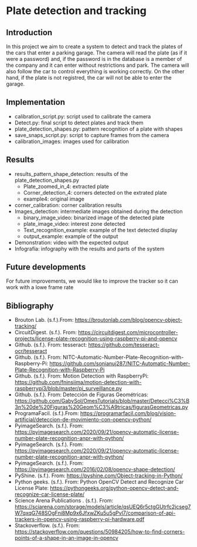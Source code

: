 # Plate detection and tracking

## Introduction
In this project we aim to create a system to detect and track the plates of the cars that enter a parking garage. The camera will read the plate (as if it were a password) and, if the password is in the database is a member of the company and it can enter without restrictions and park. The camera will also follow the car to control everything is working correctly. On the other hand, if the plate is not registred, the car will not be able to enter the garage.

## Implementation
- calibration_script.py: script used to calibrate the camera
- Detect.py: final script to detect plates and track them
- plate_detection_shapes.py: pattern recognition of a plate with shapes
- save_snaps_script.py: script to capture frames from the camera
- calibration_images: images used for calibration

## Results
- results_pattern_shape_detection: results of the plate_detection_shapes.py
    - Plate_zoomed_in_4: extracted plate
    - Corner_detection_4: corners detected on the extrated plate
    - example4: original image
- corner_calibration: corner calibration results
- Images_detection: intermediate images obtained during the detection
    - binary_image_video: binarized image of the detected plate
    - plate_image_video: interest zone detected
    - Text_recognition_example: example of the text detected display
    - output_example: example of the output
- Demonstration: video with the expected output
- Infografía: infography with the results and parts of the system
  
## Future developments
For future improvements, we would like to improve the tracker so it can work with a lowe frame rate

## Bibliography
- Brouton Lab. (s.f.).From: https://broutonlab.com/blog/opencv-object-tracking/
- CircuitDigest. (s.f.). From: https://circuitdigest.com/microcontroller-projects/license-plate-recognition-using-raspberry-pi-and-opencv
- Github. (s.f.). From: tesseract: https://github.com/tesseract-ocr/tesseract
- Github. (s.f.). From: NITC-Automatic-Number-Plate-Recognition-with-Raspberry-Pi: https://github.com/sonianuj287/NITC-Automatic-Number-Plate-Recognition-with-Raspberry-Pi
- Github. (s.f.). From: Motion Detection with RaspberryPi: https://github.com/fninsiima/motion-detection-with-raspberrypi3/blob/master/pi_surveillance.py
- Github. (s.f.). From: Detección de Figuras Geométricas: https://github.com/GabySol/OmesTutorials/blob/master/Detecci%C3%B3n%20de%20Figuras%20Geom%C3%A9tricas/figurasGeometricas.py
- ProgramaFacil. (s.f.).From: https://programarfacil.com/blog/vision-artificial/deteccion-de-movimiento-con-opencv-python/
- PyimageSearch. (s.f.). From: https://pyimagesearch.com/2020/09/21/opencv-automatic-license-number-plate-recognition-anpr-with-python/
- PyimageSearch. (s.f.). From: https://pyimagesearch.com/2020/09/21/opencv-automatic-license-number-plate-recognition-anpr-with-python/
- PyimageSearch. (s.f.). From: https://pyimagesearch.com/2016/02/08/opencv-shape-detection/
- PyShine. (s.f.). From: https://pyshine.com/Object-tracking-in-Python/
- Python geeks. (s.f.). From: Python OpenCV Detect and Recognize Car License Plate: https://pythongeeks.org/python-opencv-detect-and-recognize-car-license-plate/
- Science Arena Publications . (s.f.). From: https://sciarena.com/storage/models/article/qsUEQ6r5ctgGUtrfc2jcseg7W7qxqG748SOgFni8Mp9x6JfxwZKu5u5gPvl7/comparison-of-api-trackers-in-opencv-using-raspberry-pi-hardware.pdf
- Stackoverflow. (s.f.). From: https://stackoverflow.com/questions/50984205/how-to-find-corners-points-of-a-shape-in-an-image-in-opencv


